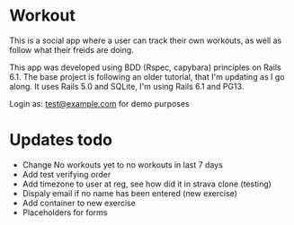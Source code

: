 # Workout

This is a social app where a user can track their own workouts, as well as follow what their freids are doing.

This app was developed using BDD (Rspec, capybara) principles on Rails 6.1. The base project is following an older tutorial, that I'm updating as I go along. It uses Rails 5.0 and SQLite, I'm using Rails 6.1 and PG13. 

<!-- [Demo]() -->
Login as: test@example.com	for demo purposes

# Updates todo
- Change No workouts yet to no workouts in last 7 days
- Add test verifying order
- Add timezone to user at reg, see how did it in strava clone (testing)
- Dispaly email if no name has been entered (new exercise)
- Add container to new exercise
- Placeholders for forms
